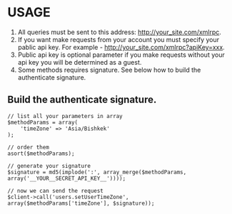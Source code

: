 # USAGE

1. All queries must be sent to this address: http://your_site.com/xmlrpc.
2. If you want make requests from your account you must specify your pablic api key. For example - http://your_site.com/xmlrpc?apiKey=xxx.
3. Public api key is optional parameter if you make requests without your api key you will be determined as a guest.
4. Some methods requires signature. See below how to build the authenticate signature.

## Build the authenticate signature.

    // list all your parameters in array
    $methodParams = array(
        'timeZone' => 'Asia/Bishkek'
    );

    // order them
    asort($methodParams);

    // generate your signature
    $signature = md5(implode(':', array_merge($methodParams, array('__YOUR__SECRET_API_KEY__'))));

    // now we can send the request
    $client->call('users.setUserTimeZone', array($methodParams['timeZone'], $signature));